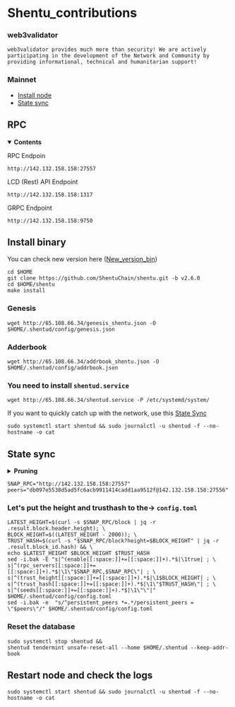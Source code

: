 # Shentu_contributions




### web3validator
```
web3validator provides much more than security! We are actively participating in the development of the Network and Community by providing informational, technical and humanitarian support!
```


### Mainnet
* [Install node](https://github.com/web3validator/Shentu_contributions#shentu_contributions)
* [State sync](https://github.com/web3validator/Shentu_contributions#state-sync)


## RPC

<details open>
  <summary><b>Сontents</b></summary>

RPC Endpoin
```
http://142.132.158.158:27557
```

LCD (Rest) API Endpoint
```
http://142.132.158.158:1317
```

GRPC Endpoint
```
http://142.132.158.158:9750
```
</details>



## Install binary

You can check new version here ([New_version_bin](https://github.com/shentufoundation/shentu/releases))
```
cd $HOME
git clone https://github.com/ShentuChain/shentu.git -b v2.6.0
cd $HOME/shentu
make install

```
### Genesis
```
wget http://65.108.66.34/genesis_shentu.json -O $HOME/.shentud/config/genesis.json

```
### Adderbook
```
wget http://65.108.66.34/addrbook_shentu.json -O $HOME/.shentud/config/addrbook.json

```
### You need to install `shentud.service`
```
wget http://65.108.66.34/shentud.service -P /etc/systemd/system/

```
If you want to quickly catch up with the network, use this [State Sync](https://github.com/MaxMavaIll/Guide_Web_Shentu#state-sync)

```
sudo systemctl start shentud && sudo journalctl -u shentud -f --no-hostname -o cat
```



## State sync

<details >
  <summary><b>Pruning</b></summary>
  
  ```
  pruning = "default"
  
  pruning-keep-recent = "0"
  pruning-keep-every = "0"
  pruning-interval = "0"
  ```
  
</details>

  ```
  SNAP_RPС="http://142.132.158.158:27557"
  peers="db097e5538d5ad5fc6acb9911414cadd1aa9512f@142.132.158.158:27556"
  ```
  
  ### Let's put the height and trusthash to the-> `config.toml`
  ```
  LATEST_HEIGHT=$(curl -s $SNAP_RPC/block | jq -r .result.block.header.height); \
  BLOCK_HEIGHT=$((LATEST_HEIGHT - 2000)); \
  TRUST_HASH=$(curl -s "$SNAP_RPC/block?height=$BLOCK_HEIGHT" | jq -r .result.block_id.hash) && \
  echo $LATEST_HEIGHT $BLOCK_HEIGHT $TRUST_HASH
  sed -i.bak -E "s|^(enable[[:space:]]+=[[:space:]]+).*$|\1true| ; \
  s|^(rpc_servers[[:space:]]+=[[:space:]]+).*$|\1\"$SNAP_RPC,$SNAP_RPC\"| ; \
  s|^(trust_height[[:space:]]+=[[:space:]]+).*$|\1$BLOCK_HEIGHT| ; \
  s|^(trust_hash[[:space:]]+=[[:space:]]+).*$|\1\"$TRUST_HASH\"| ; \
  s|^(seeds[[:space:]]+=[[:space:]]+).*$|\1\"\"|" $HOME/.shentud/config/config.toml
  sed -i.bak -e  "s/^persistent_peers *=.*/persistent_peers = \"$peers\"/" $HOME/.shentud/config/config.toml

  ```
  ### Reset the database 
  ```
  sudo systemctl stop shentud && 
  shentud tendermint unsafe-reset-all --home $HOME/.shentud --keep-addr-book
  
  ```
  ## Restart node and check the logs
  ```
  sudo systemctl start shentud && sudo journalctl -u shentud -f --no-hostname -o cat
  ```








